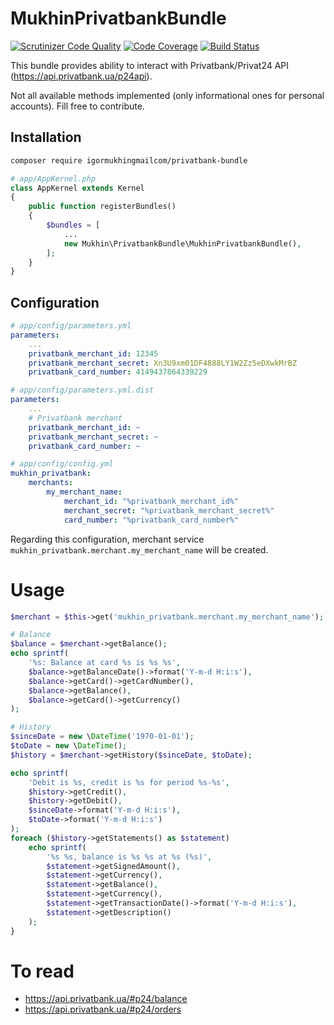 # MukhinPrivatbankBundle

[![Scrutinizer Code Quality](https://scrutinizer-ci.com/g/igormukhingmailcom/privatbank-bundle/badges/quality-score.png?b=master)](https://scrutinizer-ci.com/g/igormukhingmailcom/privatbank-bundle/?branch=master)
[![Code Coverage](https://scrutinizer-ci.com/g/igormukhingmailcom/privatbank-bundle/badges/coverage.png?b=master)](https://scrutinizer-ci.com/g/igormukhingmailcom/privatbank-bundle/?branch=master)
[![Build Status](https://scrutinizer-ci.com/g/igormukhingmailcom/privatbank-bundle/badges/build.png?b=master)](https://scrutinizer-ci.com/g/igormukhingmailcom/privatbank-bundle/build-status/master)

This bundle provides ability to interact with Privatbank/Privat24 API (https://api.privatbank.ua/p24api).

Not all available methods implemented (only informational ones for personal accounts). 
Fill free to contribute.

## Installation

```bash
composer require igormukhingmailcom/privatbank-bundle
```

```php
# app/AppKernel.php
class AppKernel extends Kernel
{
    public function registerBundles()
    {
        $bundles = [
            ...
            new Mukhin\PrivatbankBundle\MukhinPrivatbankBundle(),
        ];
    }
}
```

## Configuration

```yaml
# app/config/parameters.yml
parameters:
    ...
    privatbank_merchant_id: 12345
    privatbank_merchant_secret: Xn3U9xm01DF4888LY1W2Zz5eDXwkMrBZ
    privatbank_card_number: 4149437864339229
```

```yaml
# app/config/parameters.yml.dist
parameters:
    ...
    # Privatbank merchant
    privatbank_merchant_id: ~
    privatbank_merchant_secret: ~
    privatbank_card_number: ~
```

```yaml
# app/config/config.yml
mukhin_privatbank:
    merchants:
        my_merchant_name:
            merchant_id: "%privatbank_merchant_id%"
            merchant_secret: "%privatbank_merchant_secret%"
            card_number: "%privatbank_card_number%"

```

Regarding this configuration, merchant service `mukhin_privatbank.merchant.my_merchant_name`
will be created.

# Usage

```php
$merchant = $this->get('mukhin_privatbank.merchant.my_merchant_name');

# Balance
$balance = $merchant->getBalance();
echo sprintf(
    '%s: Balance at card %s is %s %s',
    $balance->getBalanceDate()->format('Y-m-d H:i:s'),
    $balance->getCard()->getCardNumber(),
    $balance->getBalance(),
    $balance->getCard()->getCurrency()
);

# History
$sinceDate = new \DateTime('1970-01-01');
$toDate = new \DateTime();
$history = $merchant->getHistory($sinceDate, $toDate);

echo sprintf(
    'Debit is %s, credit is %s for period %s-%s',
    $history->getCredit(),
    $history->getDebit(),
    $sinceDate->format('Y-m-d H:i:s'),
    $toDate->format('Y-m-d H:i:s')
);
foreach ($history->getStatements() as $statement)
    echo sprintf(
        '%s %s, balance is %s %s at %s (%s)',
        $statement->getSignedAmount(),
        $statement->getCurrency(),
        $statement->getBalance(),
        $statement->getCurrency(),
        $statement->getTransactionDate()->format('Y-m-d H:i:s'),
        $statement->getDescription()
    );
}
```

# To read

* https://api.privatbank.ua/#p24/balance
* https://api.privatbank.ua/#p24/orders